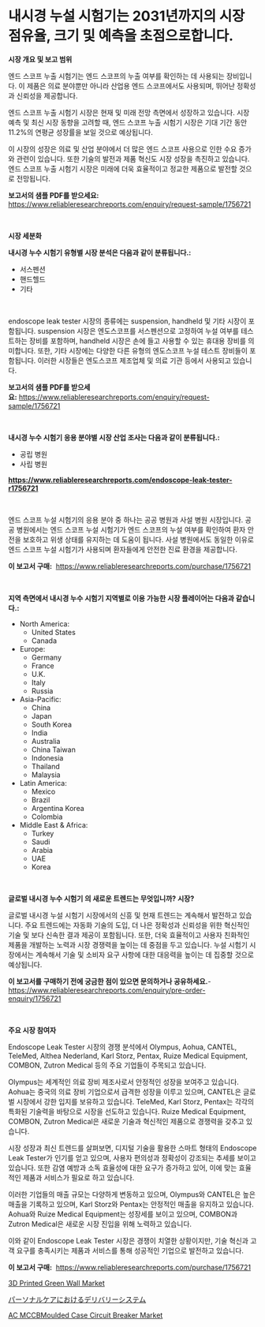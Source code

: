 <p><h1>내시경 누설 시험기는 2031년까지의 시장 점유율, 크기 및 예측을 초점으로합니다.</h1></p><p><strong>시장 개요 및 보고 범위</strong></p>
<p><p>엔드 스코프 누출 시험기는 엔드 스코프의 누출 여부를 확인하는 데 사용되는 장비입니다. 이 제품은 의료 분야뿐만 아니라 산업용 엔드 스코프에서도 사용되며, 뛰어난 정확성과 신뢰성을 제공합니다.</p><p>엔드 스코프 누출 시험기 시장은 현재 및 미래 전망 측면에서 성장하고 있습니다. 시장 예측 및 최신 시장 동향을 고려할 때, 엔드 스코프 누출 시험기 시장은 기대 기간 동안 11.2%의 연평균 성장률을 보일 것으로 예상됩니다.</p><p>이 시장의 성장은 의료 및 산업 분야에서 더 많은 엔드 스코프 사용으로 인한 수요 증가와 관련이 있습니다. 또한 기술의 발전과 제품 혁신도 시장 성장을 촉진하고 있습니다. 엔드 스코프 누출 시험기 시장은 미래에 더욱 효율적이고 정교한 제품으로 발전할 것으로 전망됩니다.</p></p>
<p><strong>보고서의 샘플 PDF를 받으세요:</strong> <a href="https://www.reliableresearchreports.com/enquiry/request-sample/1756721">https://www.reliableresearchreports.com/enquiry/request-sample/1756721</a></p>
<p>&nbsp;</p>
<p><strong>시장 세분화</strong></p>
<p><strong>내시경 누수 시험기 유형별 시장 분석은 다음과 같이 분류됩니다.:</strong></p>
<p><ul><li>서스펜션</li><li>핸드헬드</li><li>기타</li></ul></p>
<p>&nbsp;</p>
<p><p>endoscope leak tester 시장의 종류에는 suspension, handheld 및 기타 시장이 포함됩니다. suspension 시장은 엔도스코프를 서스펜션으로 고정하여 누설 여부를 테스트하는 장비를 포함하며, handheld 시장은 손에 들고 사용할 수 있는 휴대용 장비를 의미합니다. 또한, 기타 시장에는 다양한 다른 유형의 엔도스코프 누설 테스트 장비들이 포함됩니다. 이러한 시장들은 엔도스코프 제조업체 및 의료 기관 등에서 사용되고 있습니다.</p></p>
<p><strong>보고서의 샘플 PDF를 받으세요:</strong>&nbsp;<a href="https://www.reliableresearchreports.com/enquiry/request-sample/1756721">https://www.reliableresearchreports.com/enquiry/request-sample/1756721</a></p>
<p>&nbsp;</p>
<p><strong> 내시경 누수 시험기 응용 분야별 시장 산업 조사는 다음과 같이 분류됩니다.:</strong></p>
<p><ul><li>공립 병원</li><li>사립 병원</li></ul></p>
<p><strong><a href="https://www.reliableresearchreports.com/endoscope-leak-tester-r1756721">https://www.reliableresearchreports.com/endoscope-leak-tester-r1756721</a></strong></p>
<p>&nbsp;</p>
<p><p>엔드 스코프 누설 시험기의 응용 분야 중 하나는 공공 병원과 사설 병원 시장입니다. 공공 병원에서는 엔드 스코프 누설 시험기가 엔드 스코프의 누설 여부를 확인하여 환자 안전을 보호하고 위생 상태를 유지하는 데 도움이 됩니다. 사설 병원에서도 동일한 이유로 엔드 스코프 누설 시험기가 사용되며 환자들에게 안전한 진료 환경을 제공합니다.</p></p>
<p><strong>이 보고서 구매:</strong>&nbsp; <a href="https://www.reliableresearchreports.com/purchase/1756721">https://www.reliableresearchreports.com/purchase/1756721</a></p>
<p>&nbsp;</p>
<p><strong>지역 측면에서 내시경 누수 시험기 지역별로 이용 가능한 시장 플레이어는 다음과 같습니다.:</strong></p>
<p><ul>
    <li>
        North America:
        <ul>
            <li>United States</li>
            <li>Canada</li>
        </ul>
    </li>
    <li>
        Europe:
        <ul>
            <li>Germany</li>
            <li>France</li>
            <li>U.K.</li>
            <li>Italy</li>
            <li>Russia</li>
        </ul>
    </li>
    <li>
        Asia-Pacific:
        <ul>
            <li>China</li>
            <li>Japan</li>
            <li>South Korea</li>
            <li>India</li>
            <li>Australia</li>
            <li>China Taiwan</li>
            <li>Indonesia</li>
            <li>Thailand</li>
            <li>Malaysia</li>
        </ul>
    </li>
    <li>
        Latin America:
        <ul>
            <li>Mexico</li>
            <li>Brazil</li>
            <li>Argentina Korea</li>
            <li>Colombia</li>
        </ul>
    </li>
    <li>
        Middle East & Africa:
        <ul>
            <li>Turkey</li>
            <li>Saudi</li>
            <li>Arabia</li>
            <li>UAE</li>
            <li>Korea</li>
        </ul>
    </li>
    </ul></p>
<p>&nbsp;</p>
<p><strong>글로벌 내시경 누수 시험기 의 새로운 트렌드는 무엇입니까? 시장?</strong></p>
<p><p>글로벌 내시경 누설 시험기 시장에서의 신흥 및 현재 트렌드는 계속해서 발전하고 있습니다. 주요 트렌드에는 자동화 기술의 도입, 더 나은 정확성과 신뢰성을 위한 혁신적인 기술 및 보다 신속한 결과 제공이 포함됩니다. 또한, 더욱 효율적이고 사용자 친화적인 제품을 개발하는 노력과 시장 경쟁력을 높이는 데 중점을 두고 있습니다. 누설 시험기 시장에서는 계속해서 기술 및 소비자 요구 사항에 대한 대응력을 높이는 데 집중할 것으로 예상됩니다.</p></p>
<p><strong>이 보고서를 구매하기 전에 궁금한 점이 있으면 문의하거나 공유하세요.</strong>- <a href="https://www.reliableresearchreports.com/enquiry/pre-order-enquiry/1756721">https://www.reliableresearchreports.com/enquiry/pre-order-enquiry/1756721</a></p>
<p>&nbsp;</p>
<p><strong>주요 시장 참여자</strong></p>
<p><p>Endoscope Leak Tester 시장의 경쟁 분석에서 Olympus, Aohua, CANTEL, TeleMed, Althea Nederland, Karl Storz, Pentax, Ruize Medical Equipment, COMBON, Zutron Medical 등의 주요 기업들이 주목되고 있습니다. </p><p>Olympus는 세계적인 의료 장비 제조사로서 안정적인 성장을 보여주고 있습니다. Aohua는 중국의 의료 장비 기업으로서 급격한 성장을 이루고 있으며, CANTEL은 글로벌 시장에서 강한 입지를 보유하고 있습니다. TeleMed, Karl Storz, Pentax는 각각의 특화된 기술력을 바탕으로 시장을 선도하고 있습니다. Ruize Medical Equipment, COMBON, Zutron Medical은 새로운 기술과 혁신적인 제품으로 경쟁력을 갖추고 있습니다. </p><p>시장 성장과 최신 트렌드를 살펴보면, 디지털 기술을 활용한 스마트 형태의 Endoscope Leak Tester가 인기를 얻고 있으며, 사용자 편의성과 정확성이 강조되는 추세를 보이고 있습니다. 또한 감염 예방과 소독 효율성에 대한 요구가 증가하고 있어, 이에 맞는 효율적인 제품과 서비스가 필요로 하고 있습니다. </p><p>이러한 기업들의 매출 규모는 다양하게 변동하고 있으며, Olympus와 CANTEL은 높은 매출을 기록하고 있으며, Karl Storz와 Pentax는 안정적인 매출을 유지하고 있습니다. Aohua와 Ruize Medical Equipment는 성장세를 보이고 있으며, COMBON과 Zutron Medical은 새로운 시장 진입을 위해 노력하고 있습니다. </p><p>이와 같이 Endoscope Leak Tester 시장은 경쟁이 치열한 상황이지만, 기술 혁신과 고객 요구를 충족시키는 제품과 서비스를 통해 성공적인 기업으로 발전하고 있습니다.</p></p>
<p><strong>이 보고서 구매:</strong>&nbsp;&nbsp;<a href="https://www.reliableresearchreports.com/purchase/1756721">https://www.reliableresearchreports.com/purchase/1756721</a></p>
<p><p><a href="https://github.com/mbisetmhermsr/Market-Research-Report-List-2/blob/main/3d-printed-green-wall-market.md">3D Printed Green Wall Market</a></p><p><a href="https://github.com/RodHoppe07/Market-Research-Report-List-1/blob/main/590644127280.md">パーソナルケアにおけるデリバリーシステム</a></p><p><a href="https://carnation-joke-41f.notion.site/AC-MCCBMoulded-Case-Circuit-Breaker-Market-Exploring-Market-Share-Market-Trends-and-Future-Growth-bebed4eff7384bf6aff8a7ebdd9a6eee">AC MCCBMoulded Case Circuit Breaker Market</a></p></p>